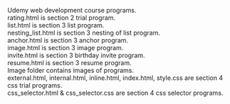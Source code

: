 Udemy web development course programs.<br>
rating.html is section 2 trial program.<br>
list.html is section 3 list program.<br>
nesting_list.html is section 3 nesting of list program.<br>
anchor.html is section 3 anchor program.<br>
image.html is section 3 image program.<br>
invite.html is section 3 birthday invite program.<br>
resume.html is section 3 resume program.<br>
Image folder contains images of programs.<br>
external.html, internal.html, inline.html, index.html, style.css are section 4 css trial programs.<br>
css_selector.html & css_selector.css are section 4 css selector programs.
